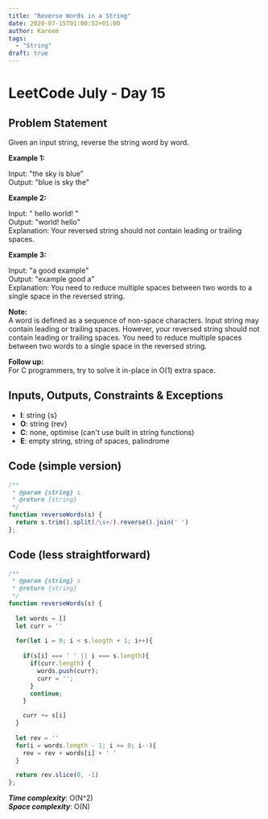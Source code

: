 ```yaml
---
title: "Reverse Words in a String"
date: 2020-07-15T01:00:52+01:00
author: Kareem
tags:
  - "String"
draft: true
---
```


<!-- LeetCode month and day here -->
# LeetCode July - Day 15

## Problem Statement

Given an input string, reverse the string word by word.

**Example 1:**

Input: "the sky is blue"\
Output: "blue is sky the"

**Example 2:**

Input: "  hello world!  "\
Output: "world! hello"\
Explanation: Your reversed string should not contain leading or trailing spaces.

**Example 3:**

Input: "a good   example"\
Output: "example good a"\
Explanation: You need to reduce multiple spaces between two words to a single space in the reversed string.
 

**Note:**\
A word is defined as a sequence of non-space characters.
Input string may contain leading or trailing spaces. However, your reversed string should not contain leading or trailing spaces.
You need to reduce multiple spaces between two words to a single space in the reversed string.
 

**Follow up:**\
For C programmers, try to solve it in-place in O(1) extra space.

## Inputs, Outputs, Constraints & Exceptions
- **I**: string {s}
- **O**: string {rev}
- **C**: none, optimise (can't use built in string functions)
- **E**: empty string, string of spaces, palindrome

## Code (simple version)

```js
/**
 * @param {string} s
 * @return {string}
 */
function reverseWords(s) {
  return s.trim().split(/\s+/).reverse().join(' ')
};
```

## Code (less straightforward)

```js
/**
 * @param {string} s
 * @return {string}
 */
function reverseWords(s) {
  
  let words = []
  let curr = ''
  
  for(let i = 0; i < s.length + 1; i++){
    
    if(s[i] === ' ' || i === s.length){
      if(curr.length) {
        words.push(curr);
        curr = '';
      }
      continue;
    }

    curr += s[i]
  }
  
  let rev = ''
  for(i = words.length - 1; i >= 0; i--){
    rev = rev + words[i] + ' '
  }

  return rev.slice(0, -1)
};
```

**_Time complexity_**: O(N^2)\
**_Space complexity_**: O(N)